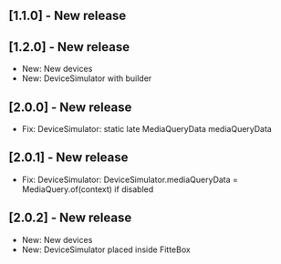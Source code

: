 ## [1.1.0] - New release

## [1.2.0] - New release

 - New: New devices
 - New: DeviceSimulator with builder

## [2.0.0] - New release

 - Fix: DeviceSimulator: static late MediaQueryData mediaQueryData
 
## [2.0.1] - New release

 - Fix: DeviceSimulator: DeviceSimulator.mediaQueryData = MediaQuery.of(context) if disabled 

## [2.0.2] - New release

 - New: New devices
 - New: DeviceSimulator placed inside FitteBox
 